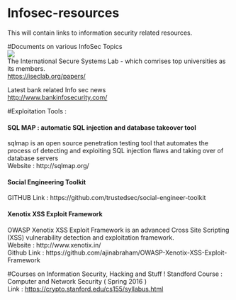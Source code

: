 # Infosec-resources

This will contain links to information security related resources.

#Documents on various InfoSec Topics<br>
<img src="https://iseclab.org/static/iseclab/img/logo.png"><br>
The International Secure Systems Lab - which comrises top universities as its members. <br>
https://iseclab.org/papers/<br>

Latest bank related Info sec news <br>
http://www.bankinfosecurity.com/<br>

#Exploitation Tools :

<h4> SQL MAP : automatic SQL injection and database takeover tool</h4>
sqlmap is an open source penetration testing tool that automates the process of detecting and exploiting SQL injection flaws and taking over of database servers<br>
Website : http://sqlmap.org/<br>


<h4>Social Engineering Toolkit</h4>
GITHUB Link : https://github.com/trustedsec/social-engineer-toolkit<br>

<h4>Xenotix XSS Exploit Framework</h4>
OWASP Xenotix XSS Exploit Framework is an advanced Cross Site Scripting (XSS) vulnerability detection and exploitation framework.<br>
Website : http://www.xenotix.in/<br>
Github Link : https://github.com/ajinabraham/OWASP-Xenotix-XSS-Exploit-Framework


#Courses on Information Security, Hacking and Stuff !
Standford Course : Computer and Network Security ( Spring 2016 ) <br>
Link : https://crypto.stanford.edu/cs155/syllabus.html<br>

